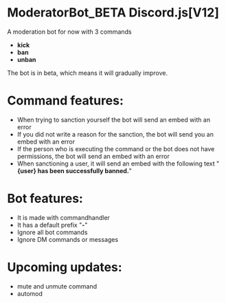# ModeratorBot_BETA Discord.js[V12]
A moderation bot for now with 3 commands 
- **kick** 
- **ban** 
- **unban**

The bot is in beta, which means it will gradually improve.

# Command features:
- When trying to sanction yourself the bot will send an embed with an error
- If you did not write a reason for the sanction, the bot will send you an embed with an error
- If the person who is executing the command or the bot does not have permissions, the bot will send an embed with an error
- When sanctioning a user, it will send an embed with the following text "**{user} has been successfully banned.**"

# Bot features:
- It is made with commandhandler
- It has a default prefix "**-**"
- Ignore all bot commands
- Ignore DM commands or messages

# Upcoming updates:
- mute and unmute command
- automod
   

